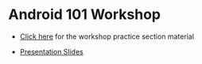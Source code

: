 # Android 101 Workshop

- [Click here](Workshop_Guide.md) for the workshop practice section material

- [Presentation Slides](https://drive.google.com/open?id=1rimjfp0oKmExttK_9agFg4xbFhYbFhu6HbtbnVVYz0g)

